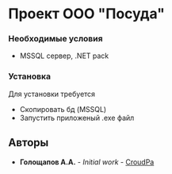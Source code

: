 # Проект ООО "Посуда"

### Необходимые условия

* MSSQL сервер, .NET pack

### Установка

Для установки требуется 

* Cкопировать бд (MSSQL)
* Запустить приложеный .exe файл

## Авторы

* **Голощапов А.А.** - *Initial work* - [CroudPa](https://github.com/CroudPa)
